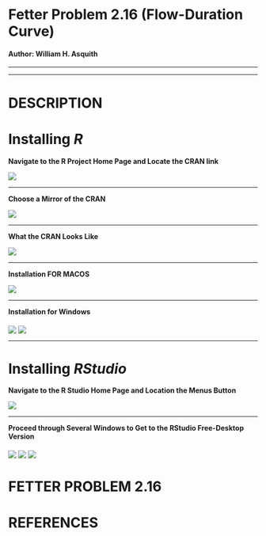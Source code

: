 # Fetter Problem 2.16 (Flow-Duration Curve)

#### Author:           William H. Asquith

***
***

# DESCRIPTION


# Installing _R_

**Navigate to the R Project Home Page and Locate the CRAN link**

<img src='www/R_home.png' align="middle" />

***

**Choose a Mirror of the CRAN**

<img src='www/CRAN_mirrors.png' align="middle" />

***

**What the CRAN Looks Like**

<img src='www/CRAN.png' align="middle" />

***

**Installation FOR MACOS**

<img src='www/R_MacOS.png' align="middle" />

***

**Installation for Windows**

<img src='www/R_Windows_A.png' align="middle" />


<img src='www/R_Windows_B.png' align="middle" />

***

# Installing _RStudio_

**Navigate to the R Studio Home Page and Location the Menus Button**

<img src='www/RStudio_A.png' align="middle" />

***

**Proceed through Several Windows to Get to the RStudio Free-Desktop Version**

<img src='www/RStudio_B.png' align="middle" />


<img src='www/RStudio_C.png' align="middle" />


<img src='www/RStudio_D.png' align="middle" />


# FETTER PROBLEM 2.16




# REFERENCES
